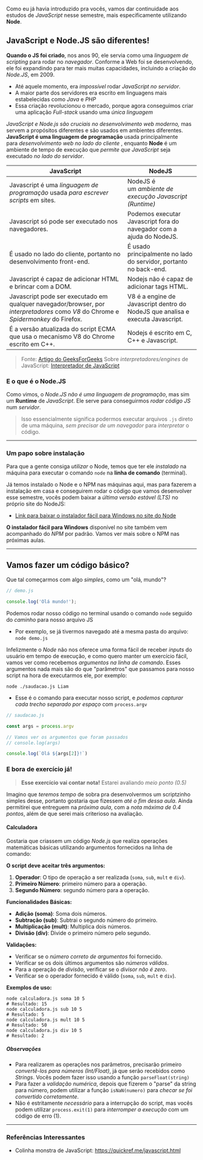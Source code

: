 Como eu já havia introduzido pra vocês, vamos dar continuidade aos estudos de *JavaScript* nesse semestre, mais especificamente utilizando **Node**.

## JavaScript e Node.JS são diferentes!

**Quando o JS foi criado**, nos anos 90, ele servia como uma *linguagem de scripting* para rodar no *navegador*. Conforme a Web foi se desenvolvendo, ele foi expandindo para ter mais muitas capacidades, incluindo a criação do *Node.JS*, em 2009.
- Até aquele momento, era *impossível* rodar *JavaScript no servidor*.
- A maior parte dos servidores era escrito em linguagens mais estabelecidas como *Java* e *PHP*
- Essa criação revolucionou o mercado, porque agora conseguimos criar uma aplicação *Full-stack* usando uma *única linguagem* 

*JavaScript e Node.js são cruciais no desenvolvimento web moderno,* mas servem a propósitos diferentes e são usados ​​em ambientes diferentes. **JavaScript é uma linguagem de programação** usada principalmente para *desenvolvimento web no lado do cliente* , enquanto **Node** é um ambiente de tempo de execução que *permite que JavaScript* seja executado *no lado do servidor*.

| **JavaScript**                                                                                                                      | **NodeJS**                                                                     |
| ----------------------------------------------------------------------------------------------------------------------------------- | ------------------------------------------------------------------------------ |
| Javascript é uma *linguagem de programação* usada *para escrever scripts* em sites.                                                 | NodeJS é um *ambiente de execução Javascript (Runtime)*                        |
| Javascript só pode ser executado nos navegadores.                                                                                   | Podemos executar Javascript fora do navegador com a ajuda do NodeJS.           |
| É usado no lado do cliente, portanto no desenvolvimento front-end.                                                                  | É usado principalmente no lado do servidor, portanto no back-end.              |
| Javascript é capaz de adicionar HTML e brincar com a DOM.                                                                           | Nodejs não é capaz de adicionar tags HTML.                                     |
| Javascript pode ser executado em qualquer navegador/browser, por *interpretadores* como *V8* do Chrome e *Spidermonkey* do Firefox. | V8 é a engine de Javascript dentro do NodeJS que analisa e executa Javascript. |
| É a versão atualizada do script ECMA que usa o mecanismo V8 do Chrome escrito em C++.                                               | Nodejs é escrito em C, C++ e Javascript.                                       |
> Fonte: [Artigo do GeeksForGeeks](https://www.geeksforgeeks.org/difference-between-node-js-and-javascript/)
> Sobre *interpretadores/engines* de JavaScript: [Interpretador de JavaScript](https://pt.wikipedia.org/wiki/Interpretador_de_JavaScript)

### E o que é o Node.JS

Como vimos, o *Node.JS não é uma linguagem de programação*, mas sim um **Runtime** de *JavaScript*. Ele serve para conseguirmos *rodar código JS* num *servidor*.

> Isso essencialmente significa podermos executar arquivos `.js` direto de uma máquina, *sem precisar de um navegador* para *interpretar* o código.

---

### Um papo sobre instalação

Para que a gente consiga *utilizar* o Node, temos que ter ele *instalado* na máquina para executar o comando `node` na **linha de comando** (terminal).

Já temos instalado o Node e o NPM nas máquinas aqui, mas para fazerem a instalação em casa e conseguirem rodar o código que vamos desenvolver esse semestre, vocês podem baixar a *última versão estável (LTS)* no próprio site do NodeJS:
- [Link para baixar o instalador fácil para Windows no site do Node](https://nodejs.org/pt/download/prebuilt-installer)

**O instalador fácil para Windows** disponível no site também vem acompanhado do *NPM* por padrão. Vamos ver mais sobre o NPM nas próximas aulas.

---

## Vamos fazer um código básico?

Que tal começarmos com algo *simples*, como um "olá, mundo"?
```js
// demo.js

console.log('Olá mundo!');
```

Podemos rodar nosso código no terminal usando o comando `node` seguido do *caminho* para nosso arquivo JS
- Por exemplo, se já tivermos navegado até a mesma pasta do arquivo: `node demo.js`

Infelizmente o *Node* não nos oferece uma forma fácil de receber *inputs* do usuário em tempo de execução, e como quero manter um exercício fácil, vamos ver como recebemos *argumentos na linha de comando*. Esses argumentos nada mais são do que "parâmetros" que passamos para nosso script na hora de executarmos ele, por exemplo:

`node ./saudacao.js Liam`
- Esse é o comando para executar nosso script, e *podemos capturar cada trecho separado por espaço* com `process.argv`

```js
// saudacao.js

const args = process.argv

// Vamos ver os argumentos que foram passados
// console.log(args)

console.log(`Olá ${args[2]}!`)
```

### E bora de exercício já!

> **Esse exercício vai contar nota!** Estarei avaliando *meio ponto (0.5)*

Imagino que *teremos tempo* de sobra pra desenvolvermos um scriptzinho simples desse, portanto gostaria que fizessem *até o fim dessa aula*. Ainda permitirei que entreguem na *próxima aula*, com a *nota máxima de 0.4 pontos*, além de que serei mais criterioso na avaliação.

#### Calculadora
Gostaria que criassem um código *Node.js* que realiza operações matemáticas básicas utilizando argumentos fornecidos na linha de comando:

**O script deve aceitar três argumentos:**
1. **Operador**: O tipo de operação a ser realizada (`soma`, `sub`, `mult` e `div`).
2. **Primeiro Número**: primeiro número para a operação.
3. **Segundo Número**: segundo número para a operação.

**Funcionalidades Básicas:**
- **Adição (soma)**: Soma dois números.
- **Subtração (sub)**: Subtrai o segundo número do primeiro.
- **Multiplicação (mult)**: Multiplica dois números.
- **Divisão (div)**: Divide o primeiro número pelo segundo.

**Validações:**
- Verificar se o *número correto de argumentos* foi fornecido.
- Verificar se os dois últimos argumentos são *números válidos*.
- Para a operação de *divisão*, verificar se o *divisor não é zero*.
- Verificar se o operador fornecido é válido (`soma`, `sub`, `mult` e `div`).

**Exemplos de uso:**
```
node calculadora.js soma 10 5
# Resultado: 15
node calculadora.js sub 10 5
# Resultado: 5
node calculadora.js mult 10 5
# Resultado: 50
node calculadora.js div 10 5
# Resultado: 2
```

##### Observações
- Para realizarem as operações nos parâmetros, precisarão primeiro *convertê-los para números (Int/Float)*, já que serão recebidos como *Strings*. Vocês podem fazer isso usando a função `parseFloat(string)`
- Para fazer a *validação numérica*, depois que fizerem o "parse" da string para número, podem utilizar a função `isNaN(numero)` para *checar se foi convertido corretamente*.
- Não é estritamente *necessário* para a interrupção do script, mas vocês podem utilizar `process.exit(1)` para *interromper a execução* com um código de erro (1).

---

### Referências Interessantes
- Colinha monstra de JavaScript: https://quickref.me/javascript.html